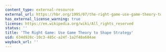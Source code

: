 ```yaml
---
content_type: external-resource
external_url: https://hbr.org/1995/07/the-right-game-use-game-theory-to-shape-strategy
has_external_license_warning: true
license: https://en.wikipedia.org/wiki/All_rights_reserved
status: ''
title: 'The Right Game: Use Game Theory to Shape Strategy'
uid: 634d928c-10c3-485c-a24f-1a2f48a684ae
wayback_url: ''
---
```

